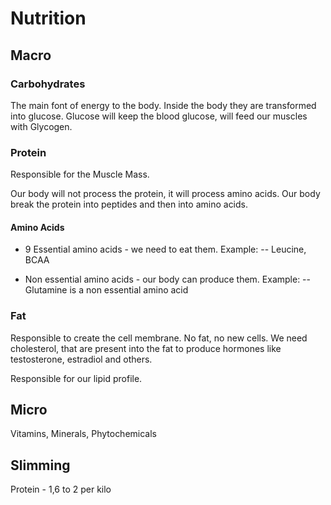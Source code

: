 # Nutrition

## Macro

### Carbohydrates
The main font of energy to the body.
Inside the body they are transformed into glucose.
Glucose will keep the blood glucose, will feed our muscles with Glycogen.

### Protein
Responsible for the Muscle Mass.

Our body will not process the protein, it will process amino acids.
Our body break the protein into peptides and then into amino acids.

#### Amino Acids

- 9 Essential amino acids - we need to eat them.
Example: -- Leucine, BCAA
	
- Non essential amino acids - our body can produce them.
Example: -- Glutamine is a non essential amino acid

### Fat
Responsible to create the cell membrane. No fat, no new cells.
We need cholesterol, that are present into the fat to produce hormones like testosterone, estradiol and others.

Responsible for our lipid profile.

## Micro

Vitamins, Minerals, Phytochemicals

## Slimming

Protein - 1,6 to 2 per kilo
